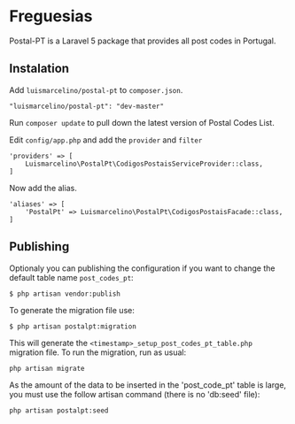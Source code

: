 # Freguesias

Postal-PT is a Laravel 5 package that provides all post codes in Portugal.

## Instalation

Add `luismarcelino/postal-pt` to `composer.json`.

    "luismarcelino/postal-pt": "dev-master"

Run `composer update` to pull down the latest version of Postal Codes List.

Edit `config/app.php` and add the `provider` and `filter`

    'providers' => [
        Luismarcelino\PostalPt\CodigosPostaisServiceProvider::class,
    ]

Now add the alias.

    'aliases' => [
        'PostalPt' => Luismarcelino\PostalPt\CodigosPostaisFacade::class,
    ]

## Publishing

Optionaly you can publishing the configuration if you want to change the default table name `post_codes_pt`:

    $ php artisan vendor:publish

To generate the migration file use:

    $ php artisan postalpt:migration

This will generate the `<timestamp>_setup_post_codes_pt_table.php` migration file. To run the migration, run as usual:

    php artisan migrate

As the amount of the data to be inserted in the 'post_code_pt' table is large, you must use the follow artisan command (there is no 'db:seed' file):

    php artisan postalpt:seed
